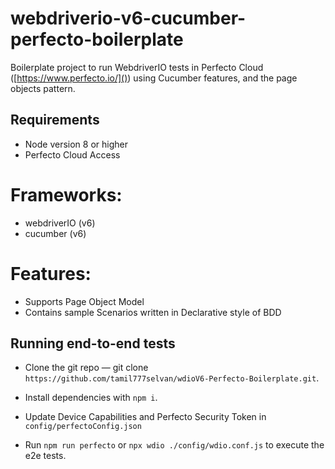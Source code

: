 # webdriverio-v6-cucumber-perfecto-boilerplate

Boilerplate project to run WebdriverIO tests in Perfecto Cloud ([https://www.perfecto.io/]()) using Cucumber features, and the page objects pattern.

## Requirements

- Node version 8 or higher
- Perfecto Cloud Access

# Frameworks:
- webdriverIO (v6)
- cucumber (v6)

# Features:
- Supports Page Object Model
- Contains sample Scenarios written in Declarative style of BDD

## Running end-to-end tests

- Clone the git repo — git clone `https://github.com/tamil777selvan/wdioV6-Perfecto-Boilerplate.git`.

- Install dependencies with `npm i`.

- Update Device Capabilities and Perfecto Security Token in  `config/perfectoConfig.json`

- Run `npm run perfecto` or `npx wdio ./config/wdio.conf.js` to execute the e2e tests.
